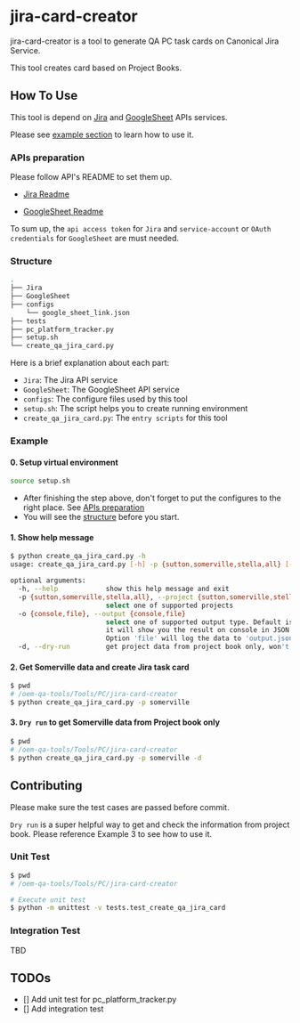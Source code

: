 # jira-card-creator

jira-card-creator is a tool to generate QA PC task cards on Canonical Jira Service.

This tool creates card based on Project Books.

## How To Use

<!-- markdownlint-configure-file { "MD013": { "line_length": 100 } } -->
This tool is depend on [Jira](https://github.com/canonical/oem-qa-tools/blob/main/API/Jira) and
[GoogleSheet](https://github.com/canonical/oem-qa-tools/blob/main/API/GoogleSheet) APIs services.

Please see [example section](#example) to learn how to use it.

### APIs preparation

Please follow API's README to set them up.
<!-- markdownlint-configure-file { "MD013": { "line_length": 90 } } -->
- [Jira Readme](https://github.com/canonical/oem-qa-tools/blob/main/API/Jira/README.md)
<!-- markdownlint-configure-file { "MD013": { "line_length": 110 } } -->
- [GoogleSheet Readme](https://github.com/canonical/oem-qa-tools/blob/main/API/GoogleSheet/README.md)

To sum up, the `api access token` for `Jira` and `service-account`
or `OAuth credentials` for `GoogleSheet` are must needed.

### Structure

```sh
.
├── Jira
├── GoogleSheet
├── configs
    └── google_sheet_link.json
├── tests
├── pc_platform_tracker.py
├── setup.sh
└── create_qa_jira_card.py
```

Here is a brief explanation about each part:

- `Jira`: The Jira API service
- `GoogleSheet`: The GoogleSheet API service
- `configs`: The configure files used by this tool
- `setup.sh`: The script helps you to create running environment
- `create_qa_jira_card.py`: The `entry scripts` for this tool

### Example

#### 0. Setup virtual environment

```sh
source setup.sh
```

- After finishing the step above, don't forget to put the configures
  to the right place. See [APIs preparation](#apis-preparation)
- You will see the [structure](#structure) before you start.

#### 1. Show help message

```sh
$ python create_qa_jira_card.py -h
usage: create_qa_jira_card.py [-h] -p {sutton,somerville,stella,all} [-d]

optional arguments:
  -h, --help            show this help message and exit
  -p {sutton,somerville,stella,all}, --project {sutton,somerville,stella,all}
                        select one of supported projects
  -o {console,file}, --output {console,file}
                        select one of supported output type. Default is 'console',
                        it will show you the result on console in JSON format.
                        Option 'file' will log the data to 'output.json' file
  -d, --dry-run         get project data from project book only, won't create Jira Card
```

#### 2. Get Somerville data and create Jira task card

```sh
$ pwd
# /oem-qa-tools/Tools/PC/jira-card-creator
$ python create_qa_jira_card.py -p somerville
```

#### 3. `Dry run` to get Somerville data from Project book only

```sh
$ pwd
# /oem-qa-tools/Tools/PC/jira-card-creator
$ python create_qa_jira_card.py -p somerville -d
```

## Contributing

Please make sure the test cases are passed before commit.

`Dry run` is a super helpful way to get and check the information
from project book. Please reference Example 3 to see how to use it.

### Unit Test

```sh
$ pwd
# /oem-qa-tools/Tools/PC/jira-card-creator

# Execute unit test
$ python -m unittest -v tests.test_create_qa_jira_card
```

### Integration Test

TBD

## TODOs

- [] Add unit test for pc_platform_tracker.py
- [] Add integration test
